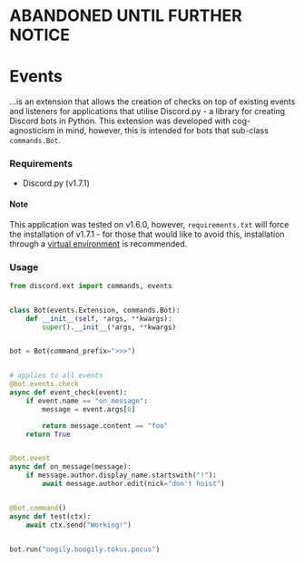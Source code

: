 # ABANDONED UNTIL FURTHER NOTICE

# Events
...is an extension that allows the creation of checks on top of existing events and listeners for applications that utilise Discord.py - a library for creating Discord bots in Python. This extension was developed with cog-agnosticism in mind, however, this is intended for bots that sub-class `commands.Bot`.

### Requirements
- Discord.py (v1.7.1)

#### Note
This application was tested on v1.6.0, however, `requirements.txt` will force the installation of v1.7.1 - for those that would like to avoid this, installation through a [virtual environment](https://realpython.com/python-virtual-environments-a-primer/) is recommended.

### Usage
```py
from discord.ext import commands, events


class Bot(events.Extension, commands.Bot):
    def __init__(self, *args, **kwargs):
        super().__init__(*args, **kwargs)


bot = Bot(command_prefix=">>>")


# applies to all events
@bot.events.check
async def event_check(event):
    if event.name == "on_message":
        message = event.args[0]

        return message.content == "foo"
    return True


@bot.event
async def on_message(message):
    if message.author.display_name.startswith("!"):
        await message.author.edit(nick="don't hoist")


@bot.command()
async def test(ctx):
    await ctx.send("Working!")


bot.run("oogily.boogily.tokus.pocus")
```
